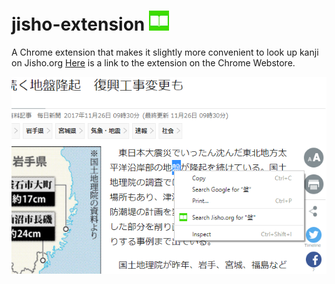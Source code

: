 # jisho-extension ![icon](icon32.png)
A Chrome extension that makes it slightly more convenient to look up kanji on Jisho.org
[Here](https://chrome.google.com/webstore/detail/jisho-extension/iblocgbegbfbikfpjajboohgnegaonho) is a link to the extension on the Chrome Webstore.

![screenshot](screenshot.png)
